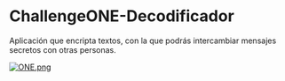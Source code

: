 # ChallengeONE-Decodificador
Aplicación que encripta textos, con la que podrás intercambiar mensajes secretos con otras personas.

[![ONE.png](https://i.postimg.cc/KvgbNJ15/ONE.png)](https://postimg.cc/2VmgjdFq)

